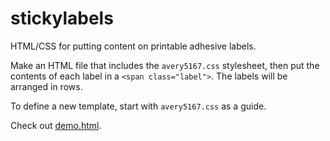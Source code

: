 # stickylabels
HTML/CSS for putting content on printable adhesive labels.

Make an HTML file that includes the `avery5167.css` stylesheet, then put the contents of each label in a `<span class="label">`.
The labels will be arranged in rows.

To define a new template, start with `avery5167.css` as a guide.

Check out [demo.html](/demo.html).
